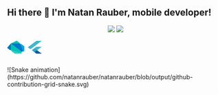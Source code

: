 ## Hi there 👋 I'm Natan Rauber, mobile developer!
<div align="center">
  <img height="175em" src="https://github-readme-stats.vercel.app/api?username=natanrauber&show_icons=true&theme=dracula&include_all_commits=true&count_private=true&hide=contribs"/>
  <img height="175em" src="https://github-readme-stats.vercel.app/api/top-langs/?username=natanrauber&layout=compact&langs_count=4&theme=dracula&hide=javascript"/>
</div>
<div style="display: inline_block"><br>
  <img align="center" alt="Dart" height="30" width="40" src="https://raw.githubusercontent.com/devicons/devicon/master/icons/dart/dart-original.svg">
  <img align="center" alt="Flutter" height="30" width="40" src="https://raw.githubusercontent.com/devicons/devicon/master/icons/flutter/flutter-original.svg">
</div>
  
  ##
 
<div> 
  ![Snake animation](https://github.com/natanrauber/natanrauber/blob/output/github-contribution-grid-snake.svg)
</div>
